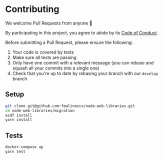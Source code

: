# Contributing

We welcome Pull Requests from anyone 👐

By participating in this project, you agree to abide by its [Code of Conduct](../CODE_OF_CONDUCT.md).

Before submitting a Pull Request, please ensure the following:

1. Your code is covered by tests
2. Make sure all tests are passing
3. Only have one commit with a relevant message (you can rebase and squash all your commits into a single one)
4. Check that you're up to date by rebasing your branch with our `develop` branch

## Setup

```bash
git clone git@github.com:fewlinesco/node-web-libraries.git
cd node-web-libraries/migration
asdf install
yarn install
```

## Tests

```bash
docker-compose up
yarn test
```
